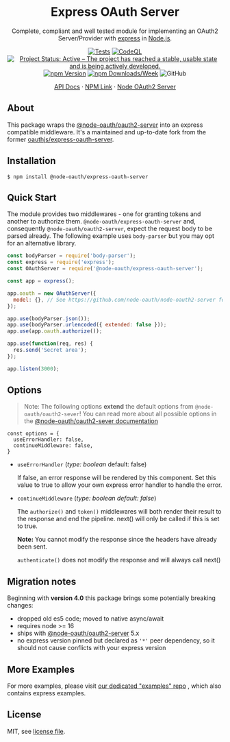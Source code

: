 <div align="center">
  <h1>Express OAuth Server</h1>
</div>

<p align="center">
Complete, compliant and well tested module for implementing an OAuth2 Server/Provider with <a alt="express" href="https://github.com/expressjs/express">express</a> in <a alt="node.js" href="http://nodejs.org/">Node.js</a>.
</p>

<div align="center">

[![Tests](https://github.com/node-oauth/express-oauth-server/actions/workflows/tests.yml/badge.svg)](https://github.com/node-oauth/express-oauth-server/actions/workflows/tests.yml)
[![CodeQL](https://github.com/node-oauth/express-oauth-server/actions/workflows/github-code-scanning/codeql/badge.svg)](https://github.com/node-oauth/express-oauth-server/actions/workflows/github-code-scanning/codeql)
[![Project Status: Active – The project has reached a stable, usable state and is being actively developed.](https://www.repostatus.org/badges/latest/active.svg)](https://www.repostatus.org/#active)
[![npm Version](https://img.shields.io/npm/v/@node-oauth/express-oauth-server?label=version)](https://www.npmjs.com/package/@node-oauth/oauth2-server)
[![npm Downloads/Week](https://img.shields.io/npm/dw/@node-oauth/express-oauth-server)](https://www.npmjs.com/package/@node-oauth/oauth2-server)
![GitHub](https://img.shields.io/github/license/node-oauth/express-oauth-server)

</div>

<div align="center">

[API Docs](https://node-oauth.github.io/express-oauth-server/)
·
[NPM Link](https://www.npmjs.com/package/@node-oauth/express-oauth-server)
·
[Node OAuth2 Server](https://github.com/node-oauth/node-oauth2-server)

</div>

## About

This package wraps the [@node-oauth/oauth2-server](https://github.com/node-oauth/node-oauth2-server) into an
express compatible middleware.
It's a maintained and up-to-date fork from the former
[oauthjs/express-oauth-server](https://github.com/oauthjs/express-oauth-server).


## Installation

```shell
$ npm install @node-oauth/express-oauth-server
```

## Quick Start

The module provides two middlewares - one for granting tokens and another to authorize them. 
`@node-oauth/express-oauth-server` and, consequently `@node-oauth/oauth2-server`,
expect the request body to be parsed already.
The following example uses `body-parser` but you may opt for an alternative library.

```js
const bodyParser = require('body-parser');
const express = require('express');
const OAuthServer = require('@node-oauth/express-oauth-server');

const app = express();

app.oauth = new OAuthServer({
  model: {}, // See https://github.com/node-oauth/node-oauth2-server for specification
});

app.use(bodyParser.json());
app.use(bodyParser.urlencoded({ extended: false }));
app.use(app.oauth.authorize());

app.use(function(req, res) {
  res.send('Secret area');
});

app.listen(3000);
```

## Options

> Note: The following options **extend** the default options from `@node-oauth/oauth2-sever`!
> You can read more about all possible options in the
> [@node-oauth/oauth2-sever documentation](https://node-oauthoauth2-server.readthedocs.io/en/master/api/oauth2-server.html)
 
```
const options = { 
  useErrorHandler: false, 
  continueMiddleware: false,
}
```

- `useErrorHandler`
(_type: boolean_ default: false)

  If false, an error response will be rendered by this component.
  Set this value to true to allow your own express error handler to handle the error.

- `continueMiddleware`
(_type: boolean default: false_)

  The `authorize()` and `token()` middlewares will both render their 
  result to the response and end the pipeline.
  next() will only be called if this is set to true.

  **Note:** You cannot modify the response since the headers have already been sent.

  `authenticate()` does not modify the response and will always call next()

## Migration notes

Beginning with **version 4.0** this package brings some potentially breaking changes:

- dropped old es5 code; moved to native async/await
- requires node >= 16
- ships with [@node-oauth/oauth2-server](https://github.com/node-oauth/node-oauth2-server) 5.x
- no express version pinned but declared as `'*'` peer dependency, so it should not cause conflicts with your express version

## More Examples

For more examples, please visit [our dedicated "examples" repo](https://github.com/node-oauth/node-oauth2-server-examples)
, which also contains express examples.

## License

MIT, see [license file](./LICENSE).
